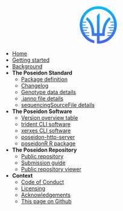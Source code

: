 <!-- docs/_sidebar.md -->

<p align="center">
  <img src="_media/Poseidon-App-Icon-White-BgSml.png" width = 100>
</p>

* [Home](home.md)
* [Getting started](getting_started.md)
* [Background](background.md)
* **The Poseidon Standard**
	* [Package definition](standard.md)
	* [Changelog](changelog.md)
	* [Genotype data details](genotype_data.md)
	* [.janno file details](janno_details.md)
	* [sequencingSourceFile details](sequencingSourceFileDetails.md)
* **The Poseidon Software**
	* [Version overview table](version_table.md)
	* [trident CLI software](trident.md)
	* [xerxes CLI software](xerxes.md)
	* [poseidon-http-server](server.md)
	* [poseidonR R package](poseidonR.md)
* **The Poseidon Repository**
	* [Public repository](repo_overview.md)
	* [Submission guide](repo_submission_guide.md)
	* [Public repository viewer](https://poseidon-framework.github.io/published_data)
	<!-- * [Experimental Repository Explorer](repo_explorer.md) -->
* **Context**
	* [Code of Conduct](conduct.md)
	* [Licensing](licenses.md)
	* [Acknowledgements](acknowledgements.md)
	* [This page on Github](https://github.com/poseidon-framework/poseidon-framework.github.io)
